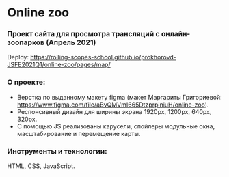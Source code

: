 # Online zoo

### Проект сайта для просмотра трансляций с онлайн-зоопарков (Апрель 2021)

Deploy: https://rolling-scopes-school.github.io/prokhorovd-JSFE2021Q1/online-zoo/pages/map/

### О проекте:
- Верстка по выданному макету figma (макет Маргариты Григориевой: https://www.figma.com/file/aBvQMVmI665DtzprpiniuH/online-zoo).
- Респонсивный дизайн для ширины экрана 1920px, 1200px, 640px, 320px. 
- С помощью JS реализованы карусели, спойлеры модульные окна, масштабирование и перемещение карты.

### Инструменты и технологии:
HTML, CSS, JavaScript.
